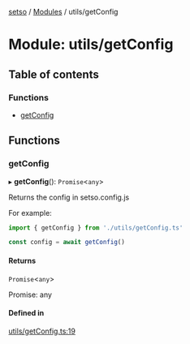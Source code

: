 [setso](../README.md) / [Modules](../modules.md) / utils/getConfig

# Module: utils/getConfig

## Table of contents

### Functions

- [getConfig](utils_getConfig.md#getconfig)

## Functions

### getConfig

▸ **getConfig**(): `Promise`<`any`\>

Returns the config in setso.config.js

For example:

```js
import { getConfig } from './utils/getConfig.ts'

const config = await getConfig()
```

#### Returns

`Promise`<`any`\>

Promise: any

#### Defined in

[utils/getConfig.ts:19](https://github.com/setsojs/setso/blob/df92c94/src/utils/getConfig.ts#L19)
